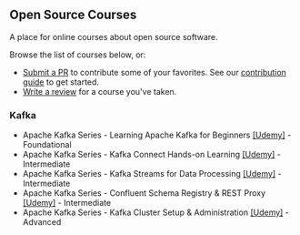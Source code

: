 ## Open Source Courses

A place for online courses about open source software.

Browse the list of courses below, or: 
 - [Submit a PR](https://github.com/osscourses/courses/pulls) to contribute some of your favorites. See our [contribution guide](CONTRIBUTING.md) to get started.
 - [Write a review](https://github.com/osscourses/courses/issues) for a course you've taken.

### Kafka

- Apache Kafka Series - Learning Apache Kafka for Beginners [[Udemy]](https://www.udemy.com/course/apache-kafka/) - Foundational
- Apache Kafka Series - Kafka Connect Hands-on Learning [[Udemy]](https://goo.gl/wLLLY9) - Intermediate
- Apache Kafka Series - Kafka Streams for Data Processing [[Udemy]](https://goo.gl/bro314) - Intermediate
- Apache Kafka Series - Confluent Schema Registry & REST Proxy [[Udemy]](https://goo.gl/XgWcVz) - Intermediate
- Apache Kafka Series - Kafka Cluster Setup & Administration [[Udemy]](https://goo.gl/1uYAuU) - Advanced
